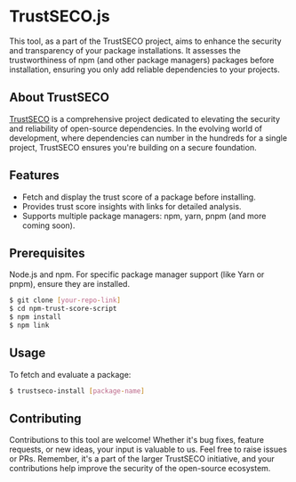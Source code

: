 # TrustSECO.js

This tool, as a part of the TrustSECO project, aims to enhance the security and transparency of your package installations. It assesses the trustworthiness of npm (and other package managers) packages before installation, ensuring you only add reliable dependencies to your projects.

## About TrustSECO

[TrustSECO](https://github.com/SecureSECO/TrustSECO) is a comprehensive project dedicated to elevating the security and reliability of open-source dependencies. In the evolving world of development, where dependencies can number in the hundreds for a single project, TrustSECO ensures you're building on a secure foundation.


## Features
- Fetch and display the trust score of a package before installing.
- Provides trust score insights with links for detailed analysis.
- Supports multiple package managers: npm, yarn, pnpm (and more coming soon).


## Prerequisites

Node.js and npm.
For specific package manager support (like Yarn or pnpm), ensure they are installed.

```bash
$ git clone [your-repo-link]
$ cd npm-trust-score-script
$ npm install
$ npm link
```

## Usage

To fetch and evaluate a package:
```bash
$ trustseco-install [package-name]
```

## Contributing

Contributions to this tool are welcome! Whether it's bug fixes, feature requests, or new ideas, your input is valuable to us. Feel free to raise issues or PRs. Remember, it's a part of the larger TrustSECO initiative, and your contributions help improve the security of the open-source ecosystem.
